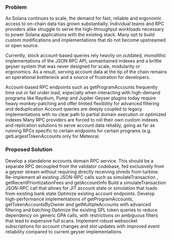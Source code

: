 ### Problem
As Solana continues to scale, the demand for fast, reliable and ergonomic access to on-chain data has grown substantially. Individual teams and RPC providers alike struggle to serve the high-throughput workloads necessary to power Solana applications with the existing stack. Many opt to build custom modifications and implementations that do not become upstreamed or open source.

Currently, stock account-based queries rely heavily on outdated, monolithic implementations of the JSON RPC API, unmaintained indexes and a brittle geyser system that was never designed for scale, modularity or ergonomics. As a result, serving account data at the tip of the chain remains an operational bottleneck and a source of frustration for developers.

Account-based RPC endpoints such as getProgramAccounts frequently time out or fail under load, especially when interacting with high-demand programs like Raydium, Pump and Jupiter
Geyser plugins today require heavy monkey-patching and offer limited flexibility for advanced filtering and deduplication
Account queries are deeply coupled to legacy implementations with no clear path to partial domain execution or optimized indexes
Many RPC providers are forced to roll their own custom indexes and replication solutions to serve account data reliably, going as far as running RPCs specific to certain endpoints for certain programs (e.g. getLargestTokenAccounts only for Meteora)

### Proposed Solution
Develop a standalone accounts domain RPC service. This should be a separate RPC decoupled from the validator codebase, fed exclusively from a geyser stream without requiring directly receiving shreds from turbine.
Re-implement all existing JSON-RPC calls such as simulateTransaction  , getRecentPrioritizationFees and getAccountInfo
Build a simulateTransaction JSON-RPC call that allows for JIT account state or simulation that loads from existing bank state
Optimize existing account endpoints. Develop high-performance implementations of getProgramAccounts, getTokenAccountsByOwner and getMultipleAccounts with advanced filtering and batching
Optimize the existing SPL token queries to reduce dependency on generic GPA calls, with restrictions on ambiguous filters that lead to expensive full scans.
Implement robust websocket subscriptions for account changes and slot updates with improved event reliability compared to current geyser implementations.